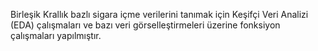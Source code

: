 Birleşik Krallık bazlı sigara içme verilerini tanımak için Keşifçi Veri Analizi (EDA) çalışmaları ve bazı veri görselleştirmeleri üzerine fonksiyon çalışmaları yapılmıştır.
